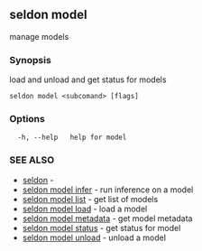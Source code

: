 ---
---

## seldon model

manage models

### Synopsis

load and unload and get status for models

```
seldon model <subcomand> [flags]
```

### Options

```
  -h, --help   help for model
```

### SEE ALSO

* [seldon](seldon.md)	 - 
* [seldon model infer](seldon_model_infer.md)	 - run inference on a model
* [seldon model list](seldon_model_list.md)	 - get list of models
* [seldon model load](seldon_model_load.md)	 - load a model
* [seldon model metadata](seldon_model_metadata.md)	 - get model metadata
* [seldon model status](seldon_model_status.md)	 - get status for model
* [seldon model unload](seldon_model_unload.md)	 - unload a model

